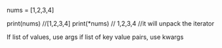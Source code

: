 nums = [1,2,3,4]

print(nums) //[1,2,3,4]
print(*nums) // 1,2,3,4
//it will unpack the iterator

If list of values, use args
if list of key value pairs, use kwargs
